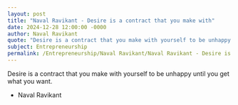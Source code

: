 ```yaml
---
layout: post
title: "Naval Ravikant - Desire is a contract that you make with"
date: 2024-12-28 12:00:00 -0000
author: Naval Ravikant
quote: "Desire is a contract that you make with yourself to be unhappy until you get what you want."
subject: Entrepreneurship
permalink: /Entrepreneurship/Naval Ravikant/Naval Ravikant - Desire is a contract that you make with
---
```


Desire is a contract that you make with yourself to be unhappy until you get what you want.

- Naval Ravikant
